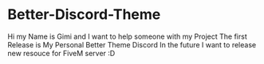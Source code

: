# Better-Discord-Theme
Hi my Name is Gimi and I want to help someone with my Project 
The first Release is My Personal Better Theme Discord
In the future I want to release new resouce for FiveM server :D 
